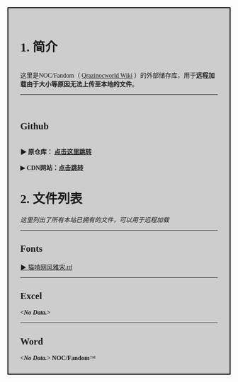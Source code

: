 <style>
  @import url('https://fonts.googleapis.com/css2?family=Noto+Serif+SC:wght@200..900&display=swap');
</style>
<div style="background-color:#CDCDCD; padding:27px; border: 2px solid #000000; font-family: 'Noto Serif SC';">

  <h1>1. 简介</h1>
  <br>
这里是NOC/Fandom（ <a href="https://qrazinocworld.fandom.com/zh/">Qrazinocworld Wiki</a> ）的外部储存库，用于<b>远程加载由于大小等原因无法上传至本地的文件</b>。
<hr>
<br>
<h2><b> Github</b></h2>
<br>
<b>▶ 原仓库： <a href="https://github.com/NOCFandom/NOCFandom.github.io/">点击这里跳转</a></b>
<br>
<br>
<b>▶ CDN网站：<a href="https://nocfandom.github.io/">点击跳转</a></b>
<br>
<h1><b>2. 文件列表</b></h1>
<i>这里列出了所有本站已拥有的文件，可以用于远程加载</i>
<br>
<hr>
<h2><b>Fonts</b></h2>
<a href="https://nocfandom.github.io/Fonts/%E7%8C%AB%E5%95%83%E7%BD%91%E9%A3%8E%E9%9B%85%E5%AE%8B.ttf">▶ 猫啃网风雅宋.ttf</a>
<br>
<hr>
<h2><b>Excel</b></h2>
<b><i>&lt;No Data.&gt;</i></b>
<br>
<hr>
<h2><b>Word</b></h2>
<b><i>&lt;No Data.&gt;</i></b>
<b>NOC/Fandom</b>&#8482;
</div>
